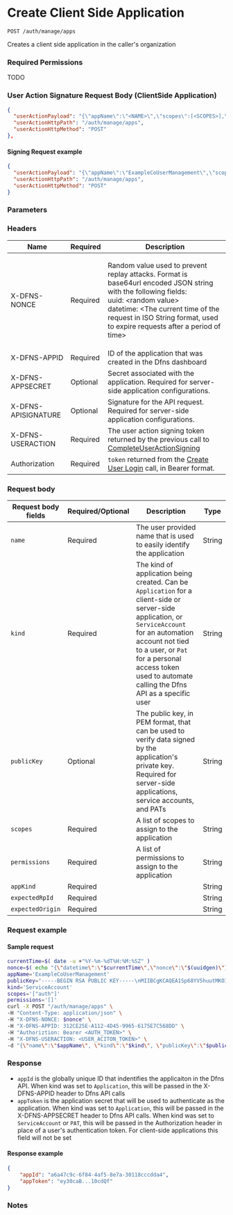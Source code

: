 # Create Client Side Application

`POST /auth/manage/apps`

Creates a client side application in the caller's organization

### Required Permissions <a href="#scopes" id="scopes"></a>

TODO

### User Action Signature Request Body (ClientSide Application) <a href="#user-action-signature" id="user-action-signature"></a>

```json
{
  "userActionPayload": "{\"appName\":\"<NAME>\",\"scopes\":[<SCOPES>],\"permissions\":[<PERMISSIONS>],\"kind\":\"Application\",\"expectedRpId\":\"<RELYING_PARTY_ID>\",\"expectedOrigin\":\"<ORIGIN>\",\"appKind\":\"ClientSideApplication\"}",
  "userActionHttpPath": "/auth/manage/apps",
  "userActionHttpMethod": "POST"
},
```

#### Signing Request example <a href="#signing-request-example" id="signing-request-example"></a>

```json
{
  "userActionPayload": "{\"appName\":\"ExampleCoUserManagement\",\"scopes\":[\"auth\"],\"permissions\":[],\"kind\":\"Application\",\"expectedRpId\":\"example.io\",\"expectedOrigin\":\"https://dashboard.example.io\",\"appKind\":\"ClientSideApplication\"}",
  "userActionHttpPath": "/auth/manage/apps",
  "userActionHttpMethod": "POST"
}
```

### Parameters <a href="#parameters.1" id="parameters.1"></a>

### Headers  <a href="#request-body" id="request-body"></a>

| Name | Required | Description |
| ---- | -------- | ----------- |
| X-DFNS-NONCE | Required | <p>Random value used to prevent replay attacks. Format is base64url encoded JSON string with the following fields: <br>uuid: &#x3C;random value> <br>datetime: &#x3C;The current time of the request in ISO String format, used to expire requests after a period of time></p> |
| X-DFNS-APPID | Required | ID of the application that was created in the Dfns dashboard |
| X-DFNS-APPSECRET | Optional | Secret associated with the application. Required for server-side application configurations. |
| X-DFNS-APISIGNATURE | Optional | Signature for the API request. Required for server-side application configurations. |
| X-DFNS-USERACTION | Required | The user action signing token returned by the previous call to [CompleteUserActionSigning](../user-action-signing/completeUserActionSigning.md) |
| Authorization | Required | `token` returned from the [Create User Login](../login/completeLogin.md) call, in Bearer format. |

### Request body <a href="#request-body" id="request-body"></a>

| Request body fields | Required/Optional | Description | Type |
| ------------------- | ----------------- | ----------- | ---- |
| `name` | Required | The user provided name that is used to easily identify the application | String |
| `kind` | Required | The kind of application being created. Can be `Application` for a client-side or server-side application, or `ServiceAccount` for an automation account not tied to a user, or `Pat` for a personal access token used to automate calling the Dfns API as a specific user | String |
| `publicKey` | Optional | The public key, in PEM format, that can be used to verify data signed by the application's private key. Required for server-side applications, service accounts, and PATs | String |
| `scopes` | Required | A list of scopes to assign to the application | String |
| `permissions` | Required | A list of permissions to assign to the application | String |
| `appKind` | Required |  | String |
| `expectedRpId` | Required |  | String |
| `expectedOrigin` | Required |  | String |

### Request example <a href="#request-body" id="request-body"></a>

#### Sample request <a href="#sample-request" id="sample-request"></a>

```bash
currentTime=$( date -u +"%Y-%m-%dT%H:%M:%SZ" )
nonce=$( echo "{\"datetime\":\"$currentTime\",\"nonce\":\"$(uuidgen)\"}" | base64 | tr '/+' '_-' | tr -d '=' )
appName='ExampleCoUserManagement'
publicKey="-----BEGIN RSA PUBLIC KEY-----\nMIIBCgKCAQEA1Sp68YV5huutMKOIYmCczWL0rVvvYITO9sYUtkixSZJLLz0eLInN\n5JJkNbYrpSffwc56826g6geBtTYbsCe+eIPTkx2xZNTTSN3JdQthi7qi7CxgsnWe\nGPZUWwjhj4RHfvJ2ZcFOuIjgNV09gkebM6wYoNPgBMWEJI9UzzjtJ8c/5ogbAd52\nNHy02LAUMUFiIpud0SqXJekr8sl9+N6dhZqi/Fts/yK5TU2aOPjKYVKawEXrAce5\nKYs/tqXEtXLRGN7pQZFSPC4sKkn8BPQqLyq7GwHjYWBeE0YLY4muMMgRlMhLEK3D\nrZwgdabn77gCRmhNbiLxj+Ocxys41r3a6QIDAQAB\n-----END RSA PUBLIC KEY-----\n"
kind='ServiceAccount'
scopes='["auth"]'
permissions='[]'
curl -X POST "/auth/manage/apps" \
-H "Content-Type: application/json" \
-H "X-DFNS-NONCE: $nonce" \
-H "X-DFNS-APPID: 312CE25E-A112-4D45-9965-6175E7C568DD" \
-H "Authoriztion: Bearer <AUTH_TOKEN>" \
-H "X-DFNS-USERACTION: <USER_ACITON_TOKEN>" \
-d "{\"name\":\"$appName\", \"kind\":\"$kind\", \"publicKey\":\"$publicKey\", \"scopes\":$scopes, \"permissions\":$permissions }"
```

### Response <a href="#response" id="response"></a>

* `appId` is the globally unique ID that indentifies the applicaiton in the Dfns API. When kind was set to `Application`, this will be passed in the X-DFNS-APPID header to Dfns API calls
* `appToken` is the application secret that will be used to authenticate as the application. When kind was set to `Application`, this will be passed in the X-DFNS-APPSECRET header to Dfns API calls. When kind was set to `ServiceAccount` or `PAT`, this will be passed in the Authorization header in place of a user's authentication token. For client-side applications this field will not be set

#### Response example <a href="#response-example" id="response-example"></a>

```json
{
    "appId": "a6a47c9c-6f84-4af5-8e7a-30118cccdda4",
    "appToken": "ey30caB...10cdQf"
}
```

### Notes <a href="#notes" id="notes"></a>

